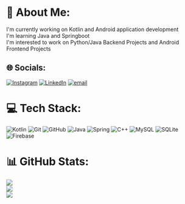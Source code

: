 # 💫 About Me:
I'm currently working on Kotlin and Android application development<br>I'm learning Java and Springboot<br>I'm interested to work on Python/Java Backend Projects and Android Frontend Projects<br>


## 🌐 Socials:
[![Instagram](https://img.shields.io/badge/Instagram-%23E4405F.svg?logo=Instagram&logoColor=white)](https://instagram.com/justsay_ag) [![LinkedIn](https://img.shields.io/badge/LinkedIn-%230077B5.svg?logo=linkedin&logoColor=white)](https://linkedin.com/in/aman-goswami-6794a1200) [![email](https://img.shields.io/badge/Email-D14836?logo=gmail&logoColor=white)](mailto:workgoswami@gmail.com) 

# 💻 Tech Stack:
![Kotlin](https://img.shields.io/badge/kotlin-%237F52FF.svg?style=flat-square&logo=kotlin&logoColor=white) ![Git](https://img.shields.io/badge/git-%23F05033.svg?style=flat-square&logo=git&logoColor=white) ![GitHub](https://img.shields.io/badge/github-%23121011.svg?style=flat-square&logo=github&logoColor=white) ![Java](https://img.shields.io/badge/java-%23ED8B00.svg?style=flat-square&logo=openjdk&logoColor=white) ![Spring](https://img.shields.io/badge/spring-%236DB33F.svg?style=flat-square&logo=spring&logoColor=white) ![C++](https://img.shields.io/badge/c++-%2300599C.svg?style=flat-square&logo=c%2B%2B&logoColor=white) ![MySQL](https://img.shields.io/badge/mysql-4479A1.svg?style=flat-square&logo=mysql&logoColor=white) ![SQLite](https://img.shields.io/badge/sqlite-%2307405e.svg?style=flat-square&logo=sqlite&logoColor=white) ![Firebase](https://img.shields.io/badge/firebase-%23039BE5.svg?style=flat-square&logo=firebase)
# 📊 GitHub Stats:
![](https://github-readme-stats.vercel.app/api?username=dante1908&theme=synthwave&hide_border=true&include_all_commits=true&count_private=false)<br/>
![](https://nirzak-streak-stats.vercel.app/?user=dante1908&theme=synthwave&hide_border=true)<br/>
![](https://github-readme-stats.vercel.app/api/top-langs/?username=dante1908&theme=synthwave&hide_border=true&include_all_commits=true&count_private=false&layout=compact)

<!-- Proudly created with GPRM ( https://gprm.itsvg.in ) -->
